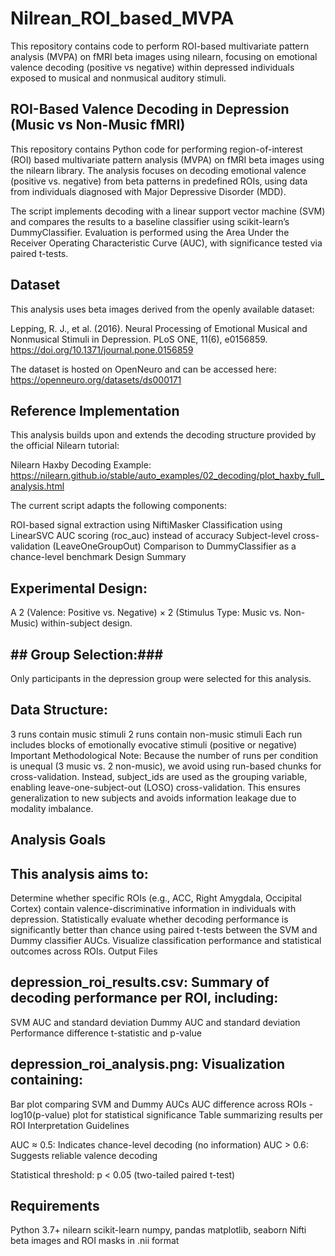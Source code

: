 # Nilrean_ROI_based_MVPA
This repository contains code to perform ROI-based multivariate pattern analysis (MVPA) on fMRI beta images using nilearn, focusing on emotional valence decoding (positive vs negative) within depressed individuals exposed to musical and nonmusical auditory stimuli. 

## ROI-Based Valence Decoding in Depression (Music vs Non-Music fMRI)

This repository contains Python code for performing region-of-interest (ROI) based multivariate pattern analysis (MVPA) on fMRI beta images using the nilearn library. The analysis focuses on decoding emotional valence (positive vs. negative) from beta patterns in predefined ROIs, using data from individuals diagnosed with Major Depressive Disorder (MDD).

The script implements decoding with a linear support vector machine (SVM) and compares the results to a baseline classifier using scikit-learn’s DummyClassifier. Evaluation is performed using the Area Under the Receiver Operating Characteristic Curve (AUC), with significance tested via paired t-tests.

## Dataset

This analysis uses beta images derived from the openly available dataset:

Lepping, R. J., et al. (2016). Neural Processing of Emotional Musical and Nonmusical Stimuli in Depression.
PLoS ONE, 11(6), e0156859. https://doi.org/10.1371/journal.pone.0156859

The dataset is hosted on OpenNeuro and can be accessed here:
https://openneuro.org/datasets/ds000171

## Reference Implementation

This analysis builds upon and extends the decoding structure provided by the official Nilearn tutorial:

Nilearn Haxby Decoding Example:
https://nilearn.github.io/stable/auto_examples/02_decoding/plot_haxby_full_analysis.html

The current script adapts the following components:

ROI-based signal extraction using NiftiMasker
Classification using LinearSVC
AUC scoring (roc_auc) instead of accuracy
Subject-level cross-validation (LeaveOneGroupOut)
Comparison to DummyClassifier as a chance-level benchmark
Design Summary

## Experimental Design:
A 2 (Valence: Positive vs. Negative) × 2 (Stimulus Type: Music vs. Non-Music) within-subject design.

## ## Group Selection:### 
Only participants in the depression group were selected for this analysis.

## Data Structure:

3 runs contain music stimuli
2 runs contain non-music stimuli
Each run includes blocks of emotionally evocative stimuli (positive or negative)
Important Methodological Note:
Because the number of runs per condition is unequal (3 music vs. 2 non-music), we avoid using run-based chunks for cross-validation. Instead, subject_ids are used as the grouping variable, enabling leave-one-subject-out (LOSO) cross-validation. This ensures generalization to new subjects and avoids information leakage due to modality imbalance.
 
## Analysis Goals

## This analysis aims to:

Determine whether specific ROIs (e.g., ACC, Right Amygdala, Occipital Cortex) contain valence-discriminative information in individuals with depression.
Statistically evaluate whether decoding performance is significantly better than chance using paired t-tests between the SVM and Dummy classifier AUCs.
Visualize classification performance and statistical outcomes across ROIs.
Output Files

## depression_roi_results.csv: Summary of decoding performance per ROI, including:
SVM AUC and standard deviation
Dummy AUC and standard deviation
Performance difference
t-statistic and p-value

## depression_roi_analysis.png: Visualization containing:
Bar plot comparing SVM and Dummy AUCs
AUC difference across ROIs
-log10(p-value) plot for statistical significance
Table summarizing results per ROI
Interpretation Guidelines

AUC ≈ 0.5: Indicates chance-level decoding (no information)
AUC > 0.6: Suggests reliable valence decoding

Statistical threshold: p < 0.05 (two-tailed paired t-test)
## Requirements

Python 3.7+
nilearn
scikit-learn
numpy, pandas
matplotlib, seaborn
Nifti beta images and ROI masks in .nii format
